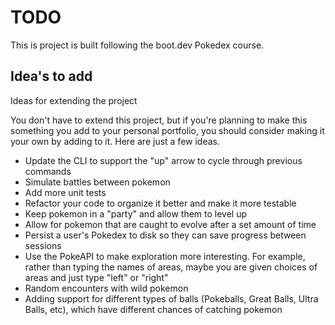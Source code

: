 # TODO
This is project is built following the boot.dev Pokedex course.


## Idea's to add
Ideas for extending the project


You don't have to extend this project, but if you're planning to make this something you add to your personal portfolio, you should consider making it your own by adding to it. Here are just a few ideas.


- Update the CLI to support the "up" arrow to cycle through previous commands
- Simulate battles between pokemon
- Add more unit tests
- Refactor your code to organize it better and make it more testable
- Keep pokemon in a "party" and allow them to level up
- Allow for pokemon that are caught to evolve after a set amount of time
- Persist a user's Pokedex to disk so they can save progress between sessions
- Use the PokeAPI to make exploration more interesting. For example, rather than typing the names of areas, maybe you are given choices of areas and just type "left" or "right"
- Random encounters with wild pokemon
- Adding support for different types of balls (Pokeballs, Great Balls, Ultra Balls, etc), which have different chances of catching pokemon

